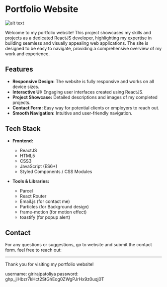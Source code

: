 # Portfolio Website

<!-- ![Portfolio Banner]("https://i.imgur.com/vTUrDak.png") -->
![alt text](https://i.imgur.com/xNtQUht.png)
<!-- ![alt text](https://i.imgur.com/vTUrDak.png) -->
<!-- ![alt text](https://i.imgur.com/GuJ5x40.png) -->

Welcome to my portfolio website! This project showcases my skills and projects as a dedicated ReactJS developer, highlighting my expertise in building seamless and visually appealing web applications. The site is designed to be easy to navigate, providing a comprehensive overview of my work and experience.

## Features

- **Responsive Design:** The website is fully responsive and works on all device sizes.
- **Interactive UI:** Engaging user interfaces created using ReactJS.
- **Project Showcase:** Detailed descriptions and images of my completed projects.
- **Contact Form:** Easy way for potential clients or employers to reach out.
- **Smooth Navigation:** Intuitive and user-friendly navigation.

## Tech Stack

- **Frontend:**
  - ReactJS
  - HTML5
  - CSS3
  - JavaScript (ES6+)
  - Styled Components / CSS Modules

- **Tools & Libraries:**
  - Parcel
  - React Router
  - Email.js (for contact me)
  - Particles (for Background design)
  - frame-motion (for motion effect)
  - toastify (for popup alert)


## Contact

For any questions or suggestions, go to website and submit the contact form. feel free to reach out:

---

Thank you for visiting my portfolio website!

username: girirajpatoliya
password: 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
